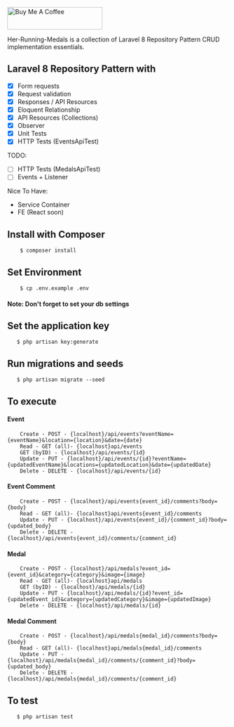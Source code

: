 <a href="https://www.buymeacoffee.com/jsafe00" target="_blank"><img src="https://cdn.buymeacoffee.com/buttons/default-black.png" alt="Buy Me A Coffee" style="height: 51px !important;width: 217px !important;" ></a>

Her-Running-Medals is a collection of Laravel 8 Repository Pattern CRUD implementation essentials.

## Laravel 8 Repository Pattern with

- [x] Form requests <br>
- [x] Request validation <br>
- [x] Responses / API Resources <br>
- [x] Eloquent Relationship <br>
- [x] API Resources (Collections) <br>
- [x] Observer <br>
- [x] Unit Tests <br>
- [x] HTTP Tests (EventsApiTest)

TODO:

- [ ] HTTP Tests (MedalsApiTest)
- [ ] Events + Listener

Nice To Have:

- Service Container 
- FE (React soon)

## Install with Composer

```
    $ composer install
```

## Set Environment

```
    $ cp .env.example .env
```

#### Note: Don't forget to set your db settings

## Set the application key

```
   $ php artisan key:generate
```

## Run migrations and seeds

```
   $ php artisan migrate --seed
```

## To execute

#### Event

```
    Create - POST - {localhost}/api/events?eventName={eventName}&location={location}&date={date}
    Read - GET (all)- {localhost}api/events
    GET (byID) - {localhost}/api/events/{id}
    Update - PUT - {localhost}/api/events/{id}?eventName={updatedEventName}&locations={updatedLocation}&date={updatedDate}
    Delete - DELETE - {localhost}/api/events/{id}
```

#### Event Comment

```
    Create - POST - {localhost}/api/events{event_id}/comments?body={body}
    Read - GET (all)- {localhost}api/events{event_id}/comments
    Update - PUT - {localhost}/api/events{event_id}/{comment_id}?body={updated_body}
    Delete - DELETE - {localhost}/api/events{event_id}/comments/{comment_id}
```

#### Medal

```
    Create - POST - {localhost}/api/medals?event_id={event_id}&category={category}&image={image}
    Read - GET (all)- {localhost}api/medals
    GET (byID) - {localhost}/api/medals/{id}
    Update - PUT - {localhost}/api/medals/{id}?event_id={updatedEvent_id}&category={updatedCategory}&image={updatedImage}
    Delete - DELETE - {localhost}/api/medals/{id}
```

#### Medal Comment

```
    Create - POST - {localhost}/api/medals{medal_id}/comments?body={body}
    Read - GET (all)- {localhost}api/medals{medal_id}/comments
    Update - PUT - {localhost}/api/medals{medal_id}/comments/{comment_id}?body={updated_body}
    Delete - DELETE - {localhost}/api/medals{medal_id}/comments/{comment_id}
```

## To  test

```
   $ php artisan test
```
